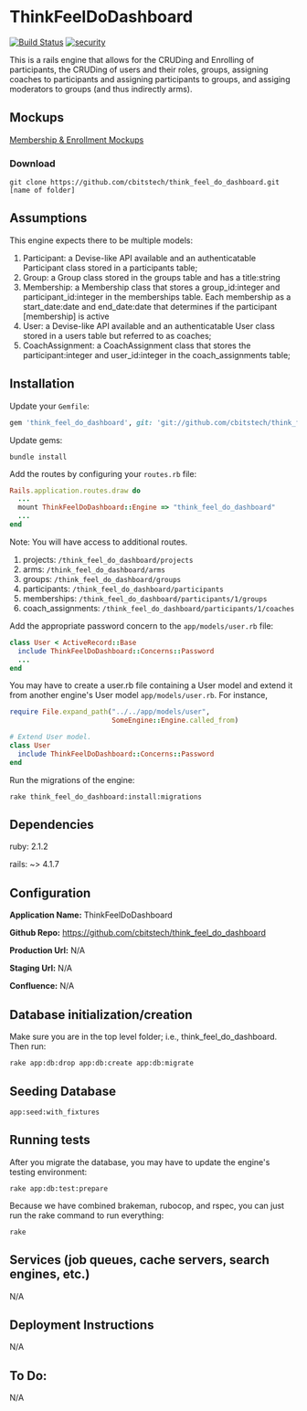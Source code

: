 # ThinkFeelDoDashboard

[![Build Status](https://travis-ci.org/cbitstech/think_feel_do_dashboard.svg)](https://travis-ci.org/cbitstech/think_feel_do_dashboard) [![security](https://hakiri.io/github/cbitstech/think_feel_do_dashboard/master.svg)](https://hakiri.io/github/cbitstech/think_feel_do_dashboard/master)

This is a rails engine that allows for the CRUDing and Enrolling of participants, the CRUDing of users and their roles, groups, assigning coaches to participants and assigning participants to groups, and assiging moderators to groups (and thus indirectly arms).

## Mockups

[Membership & Enrollment Mockups](https://moqups.com/#!/edit/michael.wehrley@gmail.com/bfbZNvUJ)

### Download
```console
git clone https://github.com/cbitstech/think_feel_do_dashboard.git [name of folder]
```

## Assumptions

This engine expects there to be multiple models:

1. Participant: a Devise-like API available and an authenticatable Participant class stored in a participants table;
2. Group: a Group class stored in the groups table and has a title:string
3. Membership: a Membership class that stores a group_id:integer and participant_id:integer in the memberships table. Each membership as a start_date:date and end_date:date that determines if the participant [membership] is active
4. User: a Devise-like API available and an authenticatable User class stored in a users table but referred to as coaches;
5. CoachAssignment: a CoachAssignment class that stores the participant:integer and user_id:integer in the coach_assignments table;

## Installation

Update your `Gemfile`:

```ruby
gem 'think_feel_do_dashboard', git: 'git://github.com/cbitstech/think_feel_do_dashboard.git'
```

Update gems:

```console
bundle install
```

Add the routes by configuring your `routes.rb` file:

```ruby
Rails.application.routes.draw do
  ...
  mount ThinkFeelDoDashboard::Engine => "think_feel_do_dashboard"
  ...
end
```

Note: You will have access to additional routes.

1. projects: `/think_feel_do_dashboard/projects`
2. arms: `/think_feel_do_dashboard/arms`
3. groups: `/think_feel_do_dashboard/groups`
4. participants: `/think_feel_do_dashboard/participants`
5. memberships: `/think_feel_do_dashboard/participants/1/groups`
6. coach_assignments: `/think_feel_do_dashboard/participants/1/coaches`

Add the appropriate password concern to the `app/models/user.rb` file:

```ruby
class User < ActiveRecord::Base
  include ThinkFeelDoDashboard::Concerns::Password
  ...
end
```

You may have to create a user.rb file containing a User model and extend it
from another engine's User model `app/models/user.rb`. For instance,

```ruby
require File.expand_path("../../app/models/user",
                         SomeEngine::Engine.called_from)

# Extend User model.
class User
  include ThinkFeelDoDashboard::Concerns::Password
end
```

Run the migrations of the engine:

```console
rake think_feel_do_dashboard:install:migrations
```

## Dependencies

ruby: 2.1.2

rails: ~> 4.1.7

## Configuration

__Application Name:__ ThinkFeelDoDashboard

__Github Repo:__ https://github.com/cbitstech/think_feel_do_dashboard

__Production Url:__ N/A

__Staging Url:__ N/A

__Confluence:__ N/A

## Database initialization/creation

Make sure you are in the top level folder; i.e., think_feel_do_dashboard. Then run:

```console
rake app:db:drop app:db:create app:db:migrate
```

## Seeding Database

```console
app:seed:with_fixtures
```

## Running tests

After you migrate the database, you may have to update the engine's testing environment:

```console
rake app:db:test:prepare
```

Because we have combined brakeman, rubocop, and rspec, you can just run the rake command to run everything:

```console
rake
```

## Services (job queues, cache servers, search engines, etc.)

N/A

## Deployment Instructions

N/A

## To Do:

N/A